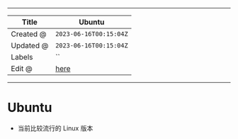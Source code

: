 -----

| Title     | Ubuntu                                               |
| --------- | ---------------------------------------------------- |
| Created @ | `2023-06-16T00:15:04Z`                               |
| Updated @ | `2023-06-16T00:15:04Z`                               |
| Labels    | \`\`                                                 |
| Edit @    | [here](https://github.com/junxnone/linux/issues/120) |

-----

# Ubuntu

  - 当前比较流行的 Linux 版本

